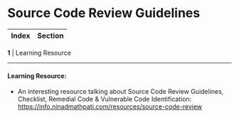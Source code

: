 # Source Code Review Guidelines
Index | Section
--- | ---

**1** | Learning Resource

___


#### Learning Resource: 

* An interesting resource talking about Source Code Review Guidelines, Checklist, Remedial Code & Vulnerable Code Identification: https://info.ninadmathpati.com/resources/source-code-review